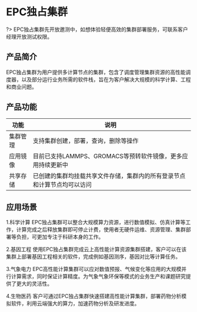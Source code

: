 # EPC独占集群

?> EPC独占集群先开放邀测中，如想体验轻便高效的集群部署服务，可联系客户经理开放测试权限。

## 产品简介
EPC独占集群为用户提供多计算节点的集群，包含了调度管理集群资源的高性能调度器，以及部分运行业务所需的软件栈，旨在为客户解决大规模的科学计算、工程和商业问题。


## 产品功能
| 功能 | 说明  |
| ----| ---------- |
| 集群管理 | 支持集群创建，部署，查询，删除等操作 |
| 应用镜像 | 目前已支持LAMMPS、GROMACS等预转软件镜像，更多应用持续更新中 |
| 共享存储 | 已创建的集群均挂载共享文件存储，集群内的所有登录节点和计算节点均可以访问 |

## 应用场景
1.科学计算
EPC独占集群可以整合大规模算力资源，进行数值模拟、仿真计算等工作，计算完成之后释放集群即可停止计费，使用者无硬件运维、资源管理、集群部署等负担，可更加专注于科研本身的工作。

2.基因工程
使用EPC独占集群完成云上高性能计算资源集群搭建，客户可以在该集群上部署基因工程相关的软件，完成例如基因测序，基因对比等计算任务。

3.气象电力
EPC高性能计算集群可以应对数值预报、气候变化等应用的大规模并行计算需求，同时保证计算精度。为气象气象环保等模式的业务生产和课题研究提供了更大的灵活性。

4.生物医药
客户可通过EPC独占集群快速搭建高性能计算集群，部署药物分析模拟软件，利用云端强大的算力，加速药物分析及研发进度。
